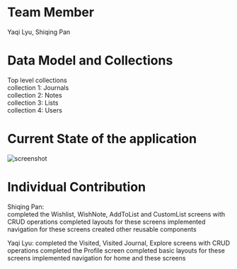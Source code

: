 # Team Member  
Yaqi Lyu, Shiqing Pan  

# Data Model and Collections  
Top level collections  
collection 1: Journals  
collection 2: Notes  
collection 3: Lists  
collection 4: Users  

# Current State of the application
![screenshot](https://ibb.co/M5LSD8H)

# Individual Contribution
Shiqing Pan:  
completed the Wishlist, WishNote, AddToList and CustomList screens with CRUD operations
completed layouts for these screens
implemented navigation for these screens
created other reusable components

Yaqi Lyu:
completed the Visited, Visited Journal, Explore screens with CRUD operations
completed the Profile screen
completed basic layouts for these screens
implemented navigation for home and these screens
